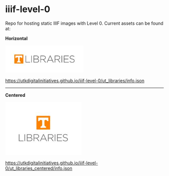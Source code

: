 # iiif-level-0
Repo for hosting static IIIF images with Level 0. Current assets can be found at:

**Horizontal**

<img src="/ut_libraries/full/249,/0/default.jpg" alt="UT Libraries logo" />

https://utkdigitalinitiatives.github.io/iiif-level-0/ut_libraries/info.json


---

**Centered**

<img src="/ut_libraries_centered/full/242,/0/default.jpg" alt="UT Libraries logo" />

https://utkdigitalinitiatives.github.io/iiif-level-0/ut_libraries_centered/info.json
